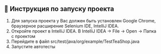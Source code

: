 
## 🔭 Инструкция по запуску проекта
1. Для запуска проекта у Вас должен быть установлен Google Chrome, браузерное расширение Selenium IDE, IntelliJ IDEA. 
2. Откройте проект в IntelliJ IDEA. В IntelliJ IDEA -> File -> Open -> Папка с проектом
3. Перейдите в файл src/test/java/org/example/TestTeaShop.java
4. Запустите автотесты 
